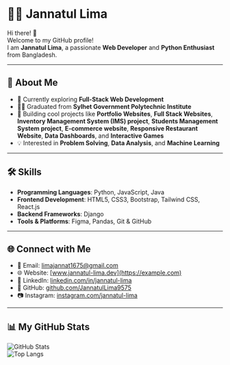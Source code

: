 # 👩‍💻 Jannatul Lima  

Hi there! 👋  
Welcome to my GitHub profile!  
I am **Jannatul Lima**, a passionate **Web Developer** and **Python Enthusiast** from Bangladesh.  

---

## 🚀 About Me  
- 🌱 Currently exploring **Full-Stack Web Development**  
- 👩‍🎓 Graduated from **Sylhet Government Polytechnic Institute**  
- 💼 Building cool projects like **Portfolio Websites**, **Full Stack Websites**, **Inventory Management System (IMS) project**, **Students Management System project**, **E-commerce website**, **Responsive Restaurant Website**, **Data Dashboards**, and **Interactive Games**  
- 💡 Interested in **Problem Solving**, **Data Analysis**, and **Machine Learning**  

---

## 🛠️ Skills  
- **Programming Languages**: Python, JavaScript, Java  
- **Frontend Development**: HTML5, CSS3, Bootstrap, Tailwind CSS, React.js  
- **Backend Frameworks**: Django  
- **Tools & Platforms**: Figma, Pandas, Git & GitHub  

---

## 🌐 Connect with Me  
- 📧 Email: [limajannat1675@gmail.com](mailto:limajannat1675@gmail.com)  
- 🌐 Website: [www.jannatul-lima.dev](https://example.com)  
- 💼 LinkedIn: [linkedin.com/in/jannatul-lima](https://linkedin.com/in/jannatul-lima)  
- 🖤 GitHub: [github.com/JannatulLima9575](https://github.com/JannatulLima9575)  
- 📷 Instagram: [instagram.com/jannatul-lima](https://www.instagram.com/roselune_1675/)  

---

## 📊 My GitHub Stats  
![GitHub Stats](https://github-readme-stats.vercel.app/api?username=JannatulLima9575&show_icons=true&theme=tokyonight)  
![Top Langs](https://github-readme-stats.vercel.app/api/top-langs/?username=JannatulLima9575&layout=compact&theme=radical)

